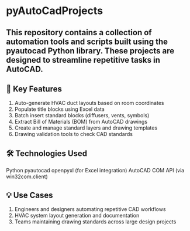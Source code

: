 # pyAutoCadProjects
## This repository contains a collection of automation tools and scripts built using the pyautocad Python library. These projects are designed to streamline repetitive tasks in AutoCAD.


## 🚀 Key Features
1. Auto-generate HVAC duct layouts based on room coordinates
2. Populate title blocks using Excel data
3. Batch insert standard blocks (diffusers, vents, symbols)
4. Extract Bill of Materials (BOM) from AutoCAD drawings
5. Create and manage standard layers and drawing templates
6. Drawing validation tools to check CAD standards

## 🛠️ Technologies Used
Python
pyautocad
openpyxl (for Excel integration)
AutoCAD COM API (via win32com.client)


## 💡 Use Cases
1. Engineers and designers automating repetitive CAD workflows
2. HVAC system layout generation and documentation
3. Teams maintaining drawing standards across large design projects

